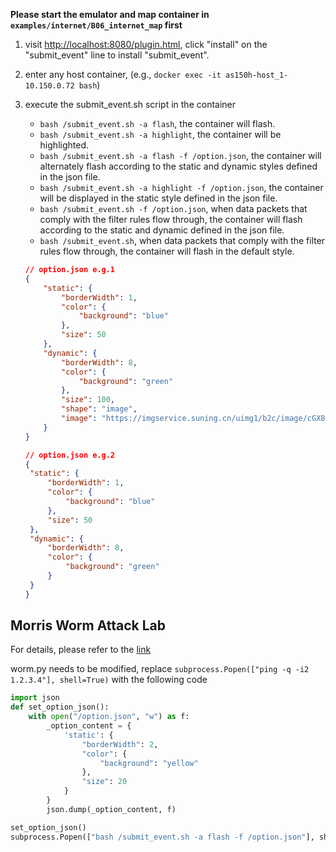 **Please start the emulator and map container in `examples/internet/B06_internet_map` first**

1. visit [http://localhost:8080/plugin.html](http://localhost:8080/plugin.html), click "install" on the "submit_event" line to install "submit_event".
2. enter any host container, (e.g., `docker exec -it as150h-host_1-10.150.0.72 bash`)
3. execute the submit_event.sh script in the container
   - `bash /submit_event.sh -a flash`, the container will flash.
   - `bash /submit_event.sh -a highlight`, the container will be highlighted.
   - `bash /submit_event.sh -a flash -f /option.json`, the container will alternately flash according to the static and dynamic styles defined in the json file.
   - `bash /submit_event.sh -a highlight -f /option.json`, the container will be displayed in the static style defined in the json file.
   - `bash /submit_event.sh -f /option.json`, when data packets that comply with the filter rules flow through, the container will flash according to the static and dynamic defined in the json file.
   - `bash /submit_event.sh`, when data packets that comply with the filter rules flow through, the container will flash in the default style.
   ```json
   // option.json e.g.1
   {
       "static": {
           "borderWidth": 1,
           "color": {
               "background": "blue"
           },
           "size": 50
       },
       "dynamic": {
           "borderWidth": 8,
           "color": {
               "background": "green"
           },
           "size": 100,
           "shape": "image",
           "image": "https://imgservice.suning.cn/uimg1/b2c/image/cGX8azM3YNHvS-MuQIARqA.jpg_800w_800h_4e"
       }
   }
   ```
   
   ```json
   // option.json e.g.2
   {
    "static": {
        "borderWidth": 1,
        "color": {
            "background": "blue"
        },
        "size": 50
    },
    "dynamic": {
        "borderWidth": 8,
        "color": {
            "background": "green"
        }
    }
   }
   ```

## Morris Worm Attack Lab
For details, please refer to the [link](https://seedsecuritylabs.org/Labs_20.04/Networking/Morris_Worm/)

worm.py needs to be modified, replace `subprocess.Popen(["ping -q -i2 1.2.3.4"], shell=True)` with the following code

```python
import json
def set_option_json():
    with open("/option.json", "w") as f:
        _option_content = {
            'static': {
                "borderWidth": 2,
                "color": {
                    "background": "yellow"
                },
                "size": 20
            }
        }
        json.dump(_option_content, f)

set_option_json()
subprocess.Popen(["bash /submit_event.sh -a flash -f /option.json"], shell=True)
```
